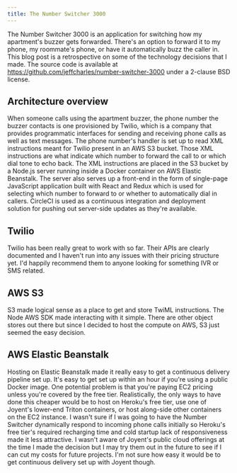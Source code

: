 ```yaml
---
title: The Number Switcher 3000
---
```


The Number Switcher 3000 is an application for switching how my apartment's buzzer gets forwarded. There's an option to forward it to my phone, my roommate's phone, or have it automatically buzz the caller in. This blog post is a retrospective on some of the technology decisions that I made. The source code is available at <https://github.com/jeffcharles/number-switcher-3000> under a 2-clause BSD license.

## Architecture overview

When someone calls using the apartment buzzer, the phone number the buzzer contacts is one provisioned by Twilio, which is a company that provides programmatic interfaces for sending and receiving phone calls as well as text messages. The phone number's handler is set up to read XML instructions meant for Twilio present in an AWS S3 bucket. Those XML instructions are what indicate which number to forward the call to or which dial tone to echo back. The XML instructions are placed in the S3 bucket by a Node.js server running inside a Docker container on AWS Elastic Beanstalk. The server also serves up a front-end in the form of single-page JavaScript application built with React and Redux which is used for selecting which number to forward to or whether to automatically dial in callers. CircleCI is used as a continuous integration and deployment solution for pushing out server-side updates as they're available.

## Twilio

Twilio has been really great to work with so far. Their APIs are clearly documented and I haven't run into any issues with their pricing structure yet. I'd happily recommend them to anyone looking for something IVR or SMS related.

## AWS S3

S3 made logical sense as a place to get and store TwiML instructions. The Node AWS SDK made interacting with it simple. There are other object stores out there but since I decided to host the compute on AWS, S3 just seemed the easy decision.

## AWS Elastic Beanstalk

Hosting on Elastic Beanstalk made it really easy to get a continuous delivery pipeline set up. It's easy to get set up within an hour if you're using a public Docker image. One potential problem is that you're paying EC2 pricing unless you're covered by the free tier. Realistically, the only ways to have done this cheaper would be to host on Heroku's free tier, use one of Joyent's lower-end Triton containers, or host along-side other containers on the EC2 instance. I wasn't sure if I was going to have the Number Switcher dynamically respond to incoming phone calls initially so Heroku's free tier's required recharging time and cold startup lack of responsiveness made it less attractive. I wasn't aware of Joyent's public cloud offerings at the time I made the decision but I may try them out in the future to see if I can cut my costs for future projects. I'm not sure how easy it would be to get continuous delivery set up with Joyent though.
